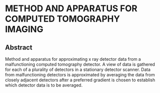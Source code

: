 # METHOD AND APPARATUS FOR COMPUTED TOMOGRAPHY IMAGING

## Abstract
Method and apparatus for approximating x ray detector data from a malfunctioning computed tomography detector. A view of data is gathered for each of a plurality of detectors in a stationary detector scanner. Data from malfunctioning detectors is approximated by averaging the data from closely adjacent detectors after a preferred gradient is chosen to establish which detector data is to be averaged.